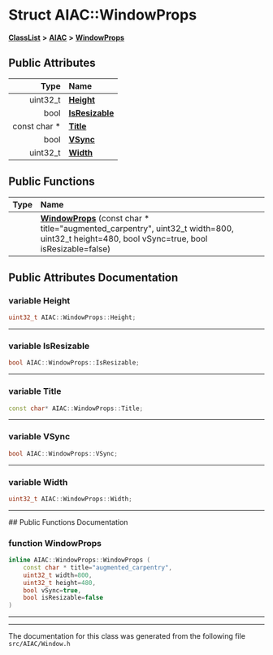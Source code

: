 

# Struct AIAC::WindowProps



[**ClassList**](annotated.md) **>** [**AIAC**](namespaceAIAC.md) **>** [**WindowProps**](structAIAC_1_1WindowProps.md)


























## Public Attributes

| Type | Name |
| ---: | :--- |
|  uint32\_t | [**Height**](#variable-height)  <br> |
|  bool | [**IsResizable**](#variable-isresizable)  <br> |
|  const char \* | [**Title**](#variable-title)  <br> |
|  bool | [**VSync**](#variable-vsync)  <br> |
|  uint32\_t | [**Width**](#variable-width)  <br> |
















## Public Functions

| Type | Name |
| ---: | :--- |
|   | [**WindowProps**](#function-windowprops) (const char \* title="augmented\_carpentry", uint32\_t width=800, uint32\_t height=480, bool vSync=true, bool isResizable=false) <br> |




























## Public Attributes Documentation




### variable Height 

```C++
uint32_t AIAC::WindowProps::Height;
```




<hr>



### variable IsResizable 

```C++
bool AIAC::WindowProps::IsResizable;
```




<hr>



### variable Title 

```C++
const char* AIAC::WindowProps::Title;
```




<hr>



### variable VSync 

```C++
bool AIAC::WindowProps::VSync;
```




<hr>



### variable Width 

```C++
uint32_t AIAC::WindowProps::Width;
```




<hr>
## Public Functions Documentation




### function WindowProps 

```C++
inline AIAC::WindowProps::WindowProps (
    const char * title="augmented_carpentry",
    uint32_t width=800,
    uint32_t height=480,
    bool vSync=true,
    bool isResizable=false
) 
```




<hr>

------------------------------
The documentation for this class was generated from the following file `src/AIAC/Window.h`

